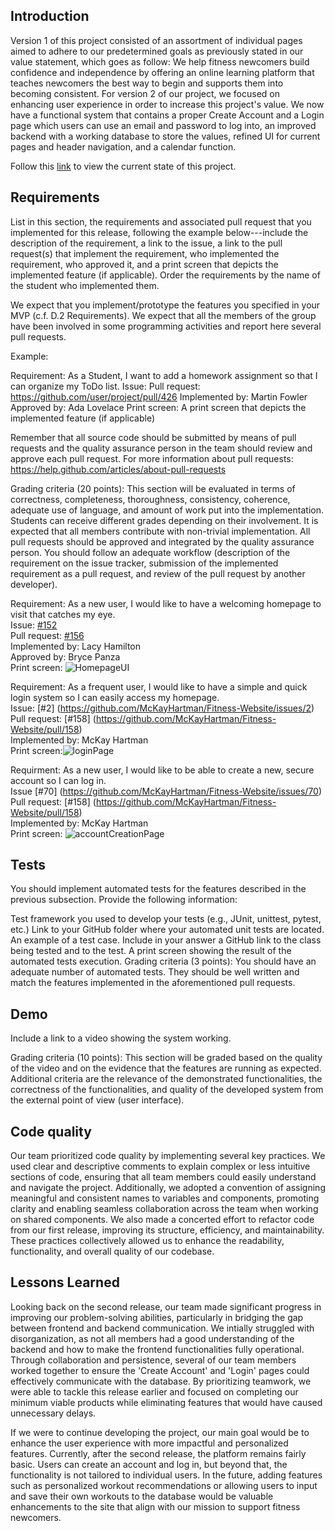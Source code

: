 ## Introduction
Version 1 of this project consisted of an assortment of individual pages aimed to adhere to our predetermined goals as previously stated in our value statement, which goes as follow: We help fitness newcomers build confidence and independence by offering an online learning platform that teaches newcomers the best way to begin and supports them into becoming consistent. For version 2 of our project, we focused on enhancing user experience in order to increase this project's value. We now have a functional system that contains a proper Create Account and a Login page which users can use an email and password to log into, an improved backend with a working database to store the values, refined UI for current pages and header navigation, and a calendar function.

Follow this [link](https://github.com/McKayHartman/Fitness-Website) to view the current state of this project.

## Requirements
List in this section, the requirements and associated pull request that you implemented for this release, following the example below---include the description of the requirement, a link to the issue,  a link to the pull request(s) that implement the requirement, who implemented the requirement, who approved it, and a print screen that depicts the implemented feature (if applicable). Order the requirements by the name of the student who implemented them.

We expect that you implement/prototype the features you specified in your MVP (c.f. D.2 Requirements). We expect that all the members of the group have been involved in some programming activities and report here several pull requests. 

Example:

Requirement: As a Student, I want to add a homework assignment so that I can organize my ToDo list.
Issue: <link to your GitHub issue>
Pull request: https://github.com/user/project/pull/426
Implemented by: Martin Fowler
Approved by: Ada Lovelace
Print screen: A print screen that depicts the implemented feature (if applicable)

Remember that all source code should be submitted by means of pull requests and the quality assurance person in the team should review and approve each pull request. For more information about pull requests:
https://help.github.com/articles/about-pull-requests  

Grading criteria (20 points): This section will be evaluated in terms of correctness, completeness, thoroughness, consistency, coherence, adequate use of language, and amount of work put into the implementation. Students can receive different grades depending on their involvement. It is expected that all members contribute with non-trivial implementation. All pull requests should be approved and integrated by the quality assurance person. You should follow an adequate workflow (description of the requirement on the issue tracker, submission of the implemented requirement as a pull request, and review of the pull request by another developer). 

Requirement: As a new user, I would like to have a welcoming homepage to visit that catches my eye. <br>
Issue: [#152](https://github.com/McKayHartman/Fitness-Website/issues/152) <br>
Pull request: [#156](https://github.com/McKayHartman/Fitness-Website/pull/156) <br>
Implemented by: Lacy Hamilton <br>
Approved by: Bryce Panza <br>
Print screen: ![HomepageUI](./Images/homepageUI.png) <br>

Requirement: As a frequent user, I would like to have a simple and quick login system so I can easily access my homepage. <br>
Issue: [#2] (https://github.com/McKayHartman/Fitness-Website/issues/2) <br>
Pull request: [#158] (https://github.com/McKayHartman/Fitness-Website/pull/158) <br>
Implemented by: McKay Hartman <br>
Print screen:![loginPage](./Images/functionalLogin.png) <br>

Requirment: As a new user, I would like to be able to create a new, secure account so I can log in. <br>
Issue [#70] (https://github.com/McKayHartman/Fitness-Website/issues/70) <br>
Pull request: [#158] (https://github.com/McKayHartman/Fitness-Website/pull/158) <br>
Implemented by: McKay Hartman <br>
Print screen: ![accountCreationPage](./Images/functionalAccCreate.png)


## Tests
You should implement automated tests for the features described in the previous subsection. Provide the following information:

Test framework you used to develop your tests (e.g., JUnit, unittest, pytest, etc.)
Link to your GitHub folder where your automated unit tests are located.
An example of a test case. Include in your answer a GitHub link to the class being tested and to the test.
A print screen showing the result of the automated tests execution. 
Grading criteria (3 points): You should have an adequate number of automated tests. They should be well written and match the features implemented in the aforementioned pull requests.

## Demo
Include a link to a video showing the system working.

Grading criteria (10 points): This section will be graded based on the quality of the video and on the evidence that the features are running as expected. Additional criteria are the relevance of the demonstrated functionalities, the correctness of the functionalities, and quality of the developed system from the external point of view (user interface).

## Code quality
Our team prioritized code quality by implementing several key practices. We used clear and descriptive comments to explain complex or less intuitive sections of code, ensuring that all team members could easily understand and navigate the project. Additionally, we adopted a convention of assigning meaningful and consistent names to variables and components, promoting clarity and enabling seamless collaboration across the team when working on shared components. We also made a concerted effort to refactor code from our first release, improving its structure, efficiency, and maintainability. These practices collectively allowed us to enhance the readability, functionality, and overall quality of our codebase.

## Lessons Learned
Looking back on the second release, our team made significant progress in improving our problem-solving abilities, particularly in bridging the gap between frontend and backend communication. We intially struggled with disorganization, as not all members had a good understanding of the backend and how to make the frontend functionalities fully operational. Through collaboration and persistence, several of our team members worked together to ensure the 'Create Account' and 'Login' pages could effectively communicate with the database. By prioritizing teamwork, we were able to tackle this release earlier and focused on completing our minimum viable products while eliminating features that would have caused unnecessary delays.

If we were to continue developing the project, our main goal would be to enhance the user experience with more impactful and personalized features. Currently, after the second release, the platform remains fairly basic. Users can create an account and log in, but beyond that, the functionality is not tailored to individual users. In the future, adding features such as personalized workout recommendations or allowing users to input and save their own workouts to the database would be valuable enhancements to the site that align with our mission to support fitness newcomers.

